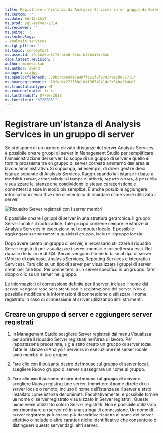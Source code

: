 ```yaml
---
title: Registrare un'istanza di Analysis Services in un gruppo di Server | Microsoft Docs
ms.custom: ''
ms.date: 06/13/2017
ms.prod: sql-server-2014
ms.reviewer: ''
ms.suite: ''
ms.technology:
- analysis-services
ms.tgt_pltfrm: ''
ms.topic: conceptual
ms.assetid: 5fd3826b-8f75-48eb-910c-bf784163e53b
caps.latest.revision: 7
author: minewiskan
ms.author: owend
manager: craigg
ms.openlocfilehash: 538b54cde0de7a49ff151f2f978346a2d8767317
ms.sourcegitcommit: c18fadce27f330e1d4f36549414e5c84ba2f46c2
ms.translationtype: MT
ms.contentlocale: it-IT
ms.lasthandoff: 07/02/2018
ms.locfileid: "37208081"
---
```

# <a name="register-an-analysis-services-instance-in-a-server-group"></a>Registrare un'istanza di Analysis Services in un gruppo di server
  Se si dispone di un numero elevato di istanze del server Analysis Services, è possibile creare gruppi di server in Management Studio per semplificare l'amministrazione dei server. Lo scopo di un gruppo di server è quello di fornire prossimità tra un gruppo di server correlati all'interno dell'area di lavoro amministrativa. Si supponga, ad esempio, di dover gestire dieci istanze separate di Analysis Services. Raggruppando tali istanze in base a modalità server, criteri relativi al tempo di attività, reparto o area, è possibile visualizzare le istanze che condividono le stesse caratteristiche e connettersi a esse in modo più semplice. È anche possibile aggiungere informazioni descrittive che consentono di ricordare come viene utilizzato il server.  
  
 ![Riquadro Server registrati con i server membri](../media/ssas-ssms-registerserver.gif "riquadro Server registrati con i server membri")  
  
 È possibile creare i gruppi di server in una struttura gerarchica. Il gruppo Server locali è il nodo radice. Tale gruppo contiene sempre le istanze di Analysis Services in esecuzione nel computer locale. È possibile aggiungere server remoti a qualsiasi gruppo, incluso il gruppo locale.  
  
 Dopo avere creato un gruppo di server, è necessario utilizzare il riquadro Server registrati per visualizzare i server membri e connettersi a essi. Nel riquadro le istanze di SQL Server vengono filtrate in base al tipo di server (Motore di database, Analysis Services, Reporting Services e Integration Services). Fare clic su un tipo di server per visualizzare i gruppi di server creati per tale tipo. Per connettersi a un server specifico in un gruppo, fare doppio clic su un server nel gruppo.  
  
 Le informazioni di connessione definite per il server, incluso il nome del server, vengono rese persistenti con la registrazione del server. Non è possibile modificare le informazioni di connessione o utilizzare il nome registrato in caso di connessione al server utilizzando altri strumenti.  
  
## <a name="create-a-server-group-and-add-registered-servers"></a>Creare un gruppo di server e aggiungere server registrati  
  
1.  In Management Studio scegliere Server registrati dal menu Visualizza per aprire il riquadro Server registrati nell'area di lavoro. Per impostazione predefinita, è già stato creato un gruppo di server locali. Tutte le istanze di Analysis Services in esecuzione nel server locale sono membri di tale gruppo.  
  
2.  Fare clic con il pulsante destro del mouse sul gruppo di server locali, scegliere Nuovo gruppo di server e assegnare un nome al gruppo.  
  
3.  Fare clic con il pulsante destro del mouse sul gruppo di server e scegliere Nuova registrazione server. Immettere il nome di rete di un server locale o remoto, incluso il nome dell'istanza se il server è stato installato come istanza denominata. Facoltativamente, è possibile fornire un nome di server registrato visualizzato in Server registrati. Questo nome viene utilizzato solo in Server registrati. Non è possibile utilizzarlo per rinominare un server né in una stringa di connessione. Un nome di server registrato può essere più descrittivo rispetto al nome del server effettivo o includere altre caratteristiche identificative che consentono di distinguere questo server dagli altri server.  
  
  

